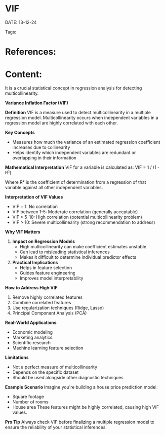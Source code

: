 
# VIF


DATE:  13-12-24


Tags:

# References:




# Content:

It is a crucial statistical concept in regression analysis for detecting multicollinearity.

**Variance Inflation Factor (VIF)**

**Definition** VIF is a measure used to detect multicollinearity in a multiple regression model. Multicollinearity occurs when independent variables in a regression model are highly correlated with each other.

**Key Concepts**
- Measures how much the variance of an estimated regression coefficient increases due to collinearity
- Helps identify which independent variables are redundant or overlapping in their information

**Mathematical Interpretation** VIF for a variable is calculated as: VIF = 1 / (1 - R²)

Where R² is the coefficient of determination from a regression of that variable against all other independent variables.

**Interpretation of VIF Values**
- VIF = 1: No correlation
- VIF between 1-5: Moderate correlation (generally acceptable)
- VIF > 5-10: High correlation (potential multicollinearity problem)
- VIF > 10: Severe multicollinearity (strong recommendation to address)


**Why VIF Matters**
1. **Impact on Regression Models**
    - High multicollinearity can make coefficient estimates unstable
    - Can lead to misleading statistical inferences
    - Makes it difficult to determine individual predictor effects
2. **Practical Implications**
    - Helps in feature selection
    - Guides feature engineering
    - Improves model interpretability

**How to Address High VIF**
1. Remove highly correlated features
2. Combine correlated features
3. Use regularization techniques (Ridge, Lasso)
4. Principal Component Analysis (PCA)

**Real-World Applications**
- Economic modeling
- Marketing analytics
- Scientific research
- Machine learning feature selection

**Limitations**
- Not a perfect measure of multicollinearity
- Depends on the specific dataset
- Should be used alongside other diagnostic techniques

**Example Scenario** Imagine you're building a house price prediction model:
- Square footage
- Number of rooms
- House area These features might be highly correlated, causing high VIF values.

**Pro Tip** Always check VIF before finalizing a multiple regression model to ensure the reliability of your statistical inferences.
